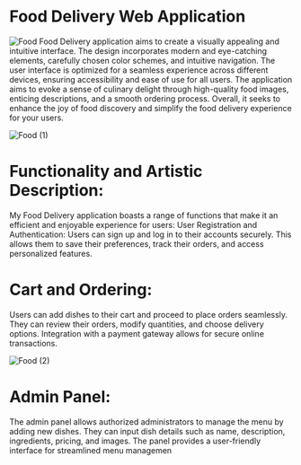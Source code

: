 # Food Delivery Web Application
![Food](https://github.com/VamsiTech-collab/Advanced-Web-development-project/assets/142090006/33b23fa3-99b8-4d5d-bf69-0cbcf7c48581)
Food Delivery application aims to create a visually appealing and intuitive interface. The design incorporates modern and eye-catching elements, carefully chosen color schemes, and intuitive navigation. The user interface is optimized for a seamless experience across different devices, ensuring accessibility and ease of use for all users. The application aims to evoke a sense of culinary delight through high-quality food images, enticing descriptions, and a smooth ordering process. Overall, it seeks to enhance the joy of food discovery and simplify the food delivery experience for your users.

![Food (1)](https://github.com/VamsiTech-collab/Advanced-Web-development-project/assets/142090006/66e8809e-86b6-496c-adb6-8e0940332723)
# Functionality and Artistic Description: 
My Food Delivery application boasts a range of functions that make it an efficient and enjoyable experience for users:
User Registration and Authentication: Users can sign up and log in to their accounts securely. This allows them to save their preferences, track their orders, and access personalized features.

# Cart and Ordering: 
Users can add dishes to their cart and proceed to place orders seamlessly. They can review their orders, modify quantities, and choose delivery options. Integration with a payment gateway allows for secure online transactions.


![Food (2)](https://github.com/VamsiTech-collab/Advanced-Web-development-project/assets/142090006/955c58a0-378c-43f4-bfd7-a64bc37c6f9e)

# Admin Panel: 
The admin panel allows authorized administrators to manage the menu by adding new dishes. They can input dish details such as name, description, ingredients, pricing, and images. The panel provides a user-friendly interface for streamlined menu managemen
